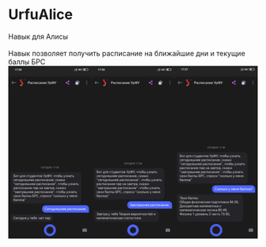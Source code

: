 # UrfuAlice
Навык для Алисы
<br/>
<br/>
Навык позволяет получить расписание на ближайшие дни и текущие баллы БРС
![Иллюстрация к проекту](https://github.com/BuroRoll/UrfuAlice/blob/master/Screenshots/Screenshots.jpg)
